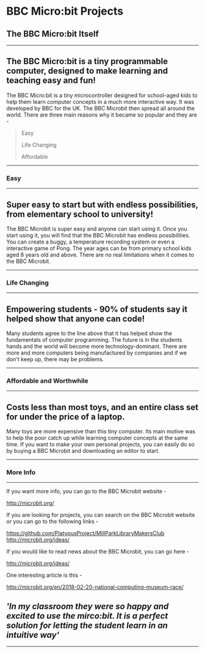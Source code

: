 # BBC Micro:bit Projects
## The BBC Micro:bit Itself

----------------------------------------------------------------------------------------------------------------------------------------

The BBC Micro:bit is a tiny programmable computer, designed to make learning and teaching easy and fun!
----------------------------------------------------------------------------------------------------------------------------------------

The BBC Micro:bit is a tiny microcontroller designed for school-aged kids to help them learn computer concepts in a much more interactive way. It was developed by BBC for the UK. The BBC Microbit then spread all around the world. There are three main reasons why it became so popular and they are -

> Easy
>
> Life Changing
>
> Affordable

----------------------------------------------------------------------------------------------------------------------------------------

### Easy

----------------------------------------------------------------------------------------------------------------------------------------

Super easy to start but with endless possibilities, from elementary school to university!
----------------------------------------------------------------------------------------------------------------------------------------

The BBC Microbit is super easy and anyone can start using it. Once you start using it, you will find that the BBC Microbit has endless possibilities. You can create a buggy, a temperature recording system or even a interactive game of Pong. The year ages can be from primary school kids aged 8 years old and above. There are no real limitations when it comes to the BBC Microbit.

----------------------------------------------------------------------------------------------------------------------------------------

### Life Changing

----------------------------------------------------------------------------------------------------------------------------------------

Empowering students - 90% of students say it helped show that anyone can code!
----------------------------------------------------------------------------------------------------------------------------------------

Many students agree to the line above that it has helped show the fundamentals of computer programming. The future is in the students hands and the world will become more technology-dominant. There are more and more computers being manufactured by companies and if we don't keep up, there may be problems.

----------------------------------------------------------------------------------------------------------------------------------------

### Affordable and Worthwhile

----------------------------------------------------------------------------------------------------------------------------------------

Costs less than most toys, and an entire class set for under the price of a laptop.
----------------------------------------------------------------------------------------------------------------------------------------

Many toys are more expensive than this tiny computer. Its main motive was to help the poor catch up while learning computer concepts at the same time. If you want to make your own personal projects, you can easily do so by buying a BBC Microbit and downloading an editor to start.

----------------------------------------------------------------------------------------------------------------------------------------

### More Info

----------------------------------------------------------------------------------------------------------------------------------------

If you want more info, you can go to the BBC Microbit website -

http://microbit.org/

If you are looking for projects, you can search on the BBC Microbit website or you can go to the following links -

https://github.com/PlatypusProject/MillParkLibraryMakersClub
http://microbit.org/ideas/

If you would like to read news about the BBC Microbit, you can go here -

http://microbit.org/ideas/

One interesting article is this -

http://microbit.org/en/2018-02-20-national-computing-museum-race/

*'In my classroom they were so happy and excited to use the mirco:bit. It is a perfect solution for letting the student learn in an intuitive way'*
----------------------------------------------------------------------------------------------------------------------------------------

----------------------------------------------------------------------------------------------------------------------------------------
